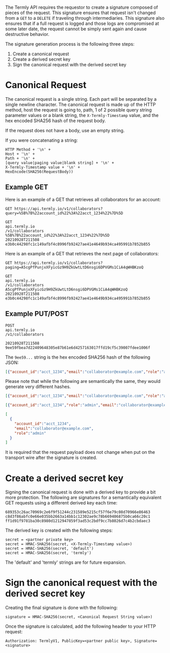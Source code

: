 The Termly API requires the requestor to create a signature composed of pieces of the request. This signature ensures that request isn't changed from a `GET` to a `DELETE` if traveling through intermediaries. This signature also ensures that if a full request is logged and those logs are compromised at some later date, the request cannot be simply sent again and cause destructive behavior.

The signature generation process is the following three steps:

1. Create a canonical request
2. Create a derived secret key
3. Sign the canonical request with the derived secret key

# Canonical Request

The canonical request is a single string. Each part will be separated by a single newline character. The canonical request is made up of the HTTP method, host the request is going to, path, 1 of 2 possible query string parameter values or a blank string, the `X-Termly-Timestamp` value, and the hex encoded SHA256 hash of the request body.

If the request does not have a body, use an empty string.

If you were concatenating a string:

```
HTTP Method + '\n' +
Host + '\n' +
Path + '\n' +
[query value|paging value|blank string] + '\n' +
X-Termly-Timestamp value + '\n' +
HexEncode(SHA256(RequestBody))
```

## Example GET

Here is an example of a GET that retrieves all collaborators for an account:

```
GET https://api.termly.io/v1/collaborators?query=%5B%7B%22account_id%22%3A%22acct_1234%22%7D%5D
```

```
GET
api.termly.io
/v1/collaborators
%5B%7B%22account_id%22%3A%22acct_1234%22%7D%5D
20210928T211508
e3b0c44298fc1c149afbf4c8996fb92427ae41e4649b934ca495991b7852b855
```

Here is an example of a GET that retrieves the next page of collaborators:

```
GET https://api.termly.io/v1/collaborators?paging=A5cgPfPunjxXFyicGz9H9ZkUwtLtD6nsgi6DPVGMs1CiA4qWHBKzoQ
```

```
GET
api.termly.io
/v1/collaborators
A5cgPfPunjxXFyicGz9H9ZkUwtLtD6nsgi6DPVGMs1CiA4qWHBKzoQ
20210928T211508
e3b0c44298fc1c149afbf4c8996fb92427ae41e4649b934ca495991b7852b855
```

## Example PUT/POST

```
POST
api.termly.io
/v1/collaborators

20210928T211508
9ee59fbea7d22409648305e87b61e6d4257163017ffd19cf5c39007fdee1006f
```

The `9ee59...` string is the hex encoded SHA256 hash of the following JSON:

```json
[{"account_id":"acct_1234","email":"collaborator@example.com","role":"admin"}]
```

Please note that while the following are semantically the same, they would generate very different hashes.

```json
[{"account_id":"acct_1234","email":"collaborator@example.com","role":"admin"}]

[{"account_id":"acct_1234","role":"admin","email":"collaborator@example.com"}]

[
  {
    "account_id":"acct_1234",
    "email":"collaborator@example.com",
    "role":"admin"
  }
]
```

It is required that the request payload does not change when put on the transport wire after the signature is created.

# Create a derived secret key

Signing the canonical request is done with a derived key to provide a bit more protection. The following are signatures for a semantically equivalent GET requests using a different derived key each time:

```
689353c26ac70969c2e6f9f51244c231589e5215cf57f6e79c08d70966e86463
c8d3f86abfc0e66e035bb2663a14bb1c12302ae9c78b669406875b0ca66c20c1
ff1d91f9781ba30c8980d1212947859f3ad53c2bdf9cc7b8026d7c4b2cbdaec3
```

The derived key is created with the following steps:

```
secret = <partner private key>
secret = HMAC-SHA256(secret, <X-Termly-Timestamp value>)
secret = HMAC-SHA256(secret, 'default')
secret = HMAC-SHA256(secret, 'termly')
```

The 'default' and 'termly' strings are for future expansion.

# Sign the canonical request with the derived secret key

Creating the final signature is done with the following:

```
signature = HMAC-SHA256(secret, <Canonical Request String value>)
```

Once the signature is calculated, add the following header to your HTTP request:

```
Authorization: TermlyV1, PublicKey=<partner public key>, Signature=<signature>
```
